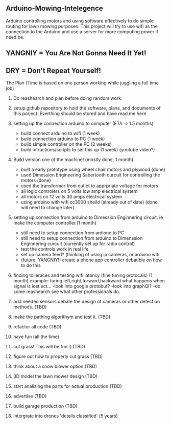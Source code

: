 ## Arduino-Mowing-Intelegence
Arduino controlling motors and using software effectively to do simple routing for lawn mowing purposes. This project will try to use wifi as the connection to the Arduino and use a server for more computing power if need be.

## YANGNIY = You Are Not Gonna Need It Yet!
## DRY = Don't Repeat Yourself!

The Plan (Time is based on one person working while juggling a full time job)

1. Do reashearch and plan before doing random work.

2. setup github repository to hold the software, plans, and documents of this porject. Everthing should be stored and have read.me here

3. setting up the connection arduino to computer (ETA => 1.5 months)
    - build connect arduino to wifi (1 week)
    - build connection arduino to PC (1 week)
    - build simple controller on the PC (2 weeks)
    - build intructions/scripts to set this up (1 week) (youtube video?)
4. Build version one of the machine! (mostly done, 1 month)
    - built a early prototype using wheel chair motors and plywood (done)
    - used Dimession Engineering Sabertooth curcuit for controlling the motors (done)
    - used the transformer from outlet to apprpriate voltage for motors
    - all logic controlers on 5 volts low amp electrical system
    - all motors on 12 volts 30 amps electrical system
    - using arduino with wifi cc3000 sheild (already out of date) (done, will need to change later)
5. setting up connection from arduino to Dimession Enginnering circuit. ie make the computer controller.(1 month)
    - still need to setup connection from ardiono to PC
    - still need to setup connection from arduino to Dimenssion Enginnering curcuit (currently set up for radio control)
    - test the controls work in real life
    - set up camera feed? (thinking of using ip cameras, or arduino wifi 
    - (future, YANGNIY!) create a phone app controller debatible on how to do this
6. finding tolleraces and testing wifi latancy (fine tuning protocals) (1 month)
    example: turing left,right,forward,backward what happens when signal is lost ect...
    -look into google protobuf?
    -look into graphQI?
    -do some reashearch see what other professionals do.
7. add needed sensors debate the design of cameras or other detection methods. (TBD)
8. make the pathing algorithym and test it. (TBD)
9. refactor all code (TBD)
10. have fun (all the time)
11. cut grass! This will be fun :) (TBD)
12. figure out how to properly cut grass (TBD)
13. think about a snow blower option (TBD)
14. 3D model the lawn mower design (TBD)
15. start analizing the parts for actual production (TBD)
16. advertise (TBD)
17. build garage production (TBD)
18. intergrate into drones 'details classified' (5 years)
